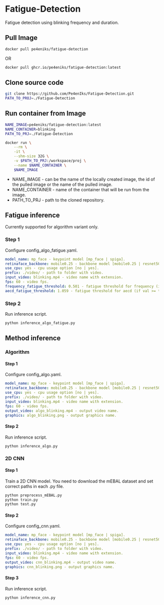 # Fatigue-Detection
Fatigue detection using blinking frequency and duration.

## Pull Image
```bash
docker pull pe4eniks/fatigue-detection
```
OR
```bash
docker pull ghcr.io/pe4eniks/fatigue-detection:latest
```


## Clone source code
```bash
git clone https://github.com/Pe4enIks/Fatigue-Detection.git
PATH_TO_PROJ=./Fatigue-Detection
```

## Run container from Image
```bash
NAME_IMAGE=pe4eniks/fatigue-detection:latest
NAME_CONTAINER=blinking
PATH_TO_PRJ=./Fatigue-Detection

docker run \
    --rm \
    -it \
    --shm-size 32G \
    -v $PATH_TO_PRJ:/workspace/proj \
    --name $NAME_CONTAINER \
    $NAME_IMAGE
```

- NAME_IMAGE - can be the name of the locally created image, the id of the pulled image or the name of the pulled image.
- NAME_CONTAINER - name of the container that will be run from the image.
- PATH_TO_PRJ - path to the cloned repository.

## Fatigue inference
Currently supported for algorithm variant only.

### Step 1
Configure config_algo_fatigue.yaml.
```yaml
model_name: mp_face - keypoint model [mp_face | spiga].
retinaface_backbone: mobile0.25 - backbone model [mobile0.25 | resnet50].
use_cpu: yes - cpu usage option [no | yes].
prefix: ./video/ - path to folder with video.
input_video: blinking.mp4 - video name with extension.
fps: 60 - video fps.
frequency_fatigue_threshold: 0.501 - fatigue threshold for frequency (if val <= threshold -> fatigue detected).
aecd_fatigue_threshold: 1.059 - fatigue threshold for aecd (if val >= threshold -> fatigue detected).
```

### Step 2
Run inference script.
```bash
python inference_algo_fatigue.py
```

## Method inference
### Algorithm
#### Step 1
Configure config_algo.yaml.
```yaml
model_name: mp_face - keypoint model [mp_face | spiga].
retinaface_backbone: mobile0.25 - backbone model [mobile0.25 | resnet50].
use_cpu: yes - cpu usage option [no | yes].
prefix: ./video/ - path to folder with video.
input_video: blinking.mp4 - video name with extension.
fps: 60 - video fps.
output_video: algo_blinking.mp4 - output video name.
graphics: algo_blinking.png - output graphics name.
```

#### Step 2
Run inference script.
```bash
python inference_algo.py
```

### 2D CNN
#### Step 1
Train a 2D CNN model. You need to download the mEBAL dataset and set correct paths in each .py file.
```bash
python preprocess_mEBAL.py
python train.py
python test.py
```

#### Step 2
Configure config_cnn.yaml.
```yaml
model_name: mp_face - keypoint model [mp_face | spiga].
retinaface_backbone: mobile0.25 - backbone model [mobile0.25 | resnet50].
use_cpu: yes - cpu usage option [no | yes].
prefix: ./video/ - path to folder with video.
input_video: blinking.mp4 - video name with extension.
fps: 60 - video fps.
output_video: cnn_blinking.mp4 - output video name.
graphics: cnn_blinking.png - output graphics name.
```

#### Step 3
Run inference script.
```bash
python inference_cnn.py
```
